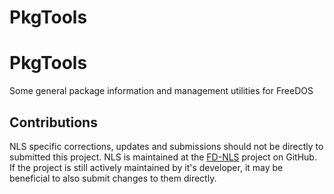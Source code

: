 # PkgTools

# PkgTools

Some general package information and management utilities for FreeDOS


## Contributions

NLS specific corrections, updates and submissions should not be 
directly to submitted this project. NLS is maintained at the [FD-NLS](https://github.com/shidel/fd-nls)
project on GitHub. If the project is still actively maintained by it's
developer, it may be beneficial to also submit changes to them directly.

